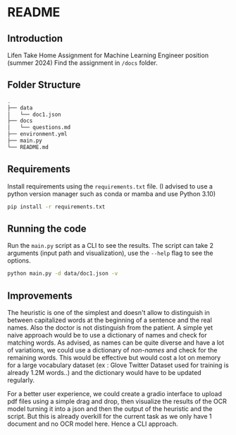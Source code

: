# README

## Introduction

Lifen Take Home Assignment for Machine Learning Engineer position (summer 2024)
Find the assignment in `/docs` folder.

## Folder Structure

```bash
.
├── data
│   └── doc1.json
├── docs
│   └── questions.md
├── environment.yml
├── main.py
└── README.md
```

## Requirements

Install requirements using the `requirements.txt` file. (I advised to use a python version manager such as conda or mamba and use Python 3.10)

```bash
pip install -r requirements.txt
```

## Running the code

Run the `main.py` script as a CLI to see the results. The script can take 2 arguments (input path and visualization), use the `--help` flag to see the options.

```bash
python main.py -d data/doc1.json -v
```

## Improvements

The heuristic is one of the simplest and doesn't allow to distinguish in between capitalized words at the beginning of a sentence and the real names. Also the doctor is not distinguish from the patient. A simple yet naive approach would be to use a dictionary of names and check for matching words. As advised, as names can be quite diverse and have a lot of variations, we could use a dictionary of _non-names_ and check for the remaining words. This would be effective but would cost a lot on memory for a large vocabulary dataset (ex : Glove Twitter Dataset used for training is already 1.2M words..) and the dictionary would have to be updated regularly.

For a better user experience, we could create a gradio interface to upload pdf files using a simple drag and drop, then visualize the results of the OCR model turning it into a json and then the output of the heuristic and the script. But this is already overkill for the current task as we only have 1 document and no OCR model here. Hence a CLI approach.
